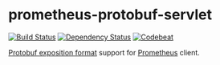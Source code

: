 # prometheus-protobuf-servlet

[![Build Status](https://img.shields.io/travis/nolequen/prometheus-protobuf-servlet.svg?branch=master)](https://travis-ci.org/nolequen/prometheus-protobuf-servlet)
[![Dependency Status](https://www.versioneye.com/user/projects/59cb9c0b6725bd11fffde5d3/badge.svg)](https://www.versioneye.com/user/projects/59cb9c0b6725bd11fffde5d3)
[![Codebeat](https://codebeat.co/badges/9086adaa-3c9d-4c3a-81cc-9bcf1a4bddc0)](https://codebeat.co/projects/github-com-nolequen-prometheus-protobuf-servlet-master)

[Protobuf exposition format](https://prometheus.io/docs/instrumenting/exposition_formats/) support for [Prometheus](https://prometheus.io/) client.